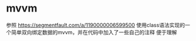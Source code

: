 # mvvm
参照 https://segmentfault.com/a/1190000006599500
使用class语法实现的一个简单双向绑定数据的mvvm，并在代码中加入了一些自己的注释 便于理解
